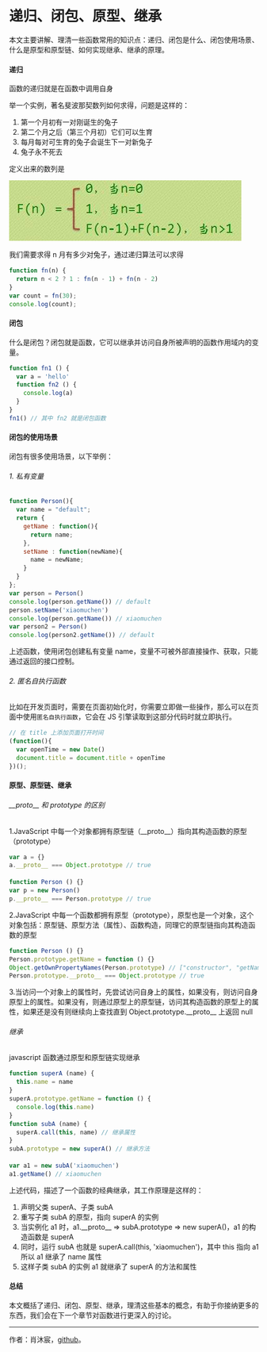 # 递归、闭包、原型、继承

本文主要讲解、理清一些函数常用的知识点：递归、闭包是什么、闭包使用场景、什么是原型和原型链、如何实现继承、继承的原理。

#### 递归

函数的递归就是在函数中调用自身

举一个实例，著名斐波那契数列如何求得，问题是这样的：

1. 第一个月初有一对刚诞生的兔子
2. 第二个月之后（第三个月初）它们可以生育
3. 每月每对可生育的兔子会诞生下一对新兔子
4. 兔子永不死去

定义出来的数列是

![](../assets/2017_10_01.jpg)

我们需要求得 n 月有多少对兔子，通过递归算法可以求得

``` javascript
function fn(n) {
  return n < 2 ? 1 : fn(n - 1) + fn(n - 2)
}
var count = fn(30);
console.log(count);
```

#### 闭包

什么是闭包？闭包就是函数，它可以继承并访问自身所被声明的函数作用域内的变量。

``` javaScript
function fn1 () {
  var a = 'hello'
  function fn2 () {
    console.log(a)
  }
}
fn1() // 其中 fn2 就是闭包函数
```

#### 闭包的使用场景

闭包有很多使用场景，以下举例：

###### 1. 私有变量

``` javascript
function Person(){    
  var name = "default";       
  return {    
    getName : function(){    
      return name;    
    },    
  	setName : function(newName){    
      name = newName;    
    }    
  }    
};
var person = Person()
console.log(person.getName()) // default
person.setName('xiaomuchen')
console.log(person.getName()) // xiaomuchen
var person2 = Person()
console.log(person2.getName()) // default
```

上述函数，使用闭包创建私有变量 name，变量不可被外部直接操作、获取，只能通过返回的接口控制。


###### 2. 匿名自执行函数

比如在开发页面时，需要在页面初始化时，你需要立即做一些操作，那么可以在页面中使用`匿名自执行函数`，它会在 JS 引擎读取到这部分代码时就立即执行。

``` javascript
// 在 title 上添加页面打开时间
(function(){
  var openTime = new Date()
  document.title = document.title + openTime
})();  
```

#### 原型、原型链、继承

###### \_\_proto\_\_ 和 prototype 的区别

1.JavaScript 中每一个对象都拥有原型链（\_\_proto\_\_）指向其构造函数的原型（prototype）

```javascript
var a = {}
a.__proto__ === Object.prototype // true

function Person () {}
var p = new Person()
p.__proto__ === Person.prototype // true
```

2.JavaScript 中每一个函数都拥有原型（prototype），原型也是一个对象，这个对象包括：原型链、原型方法（属性）、函数构造，同理它的原型链指向其构造函数的原型

```javascript
function Person () {}
Person.prototype.getName = function () {}
Object.getOwnPropertyNames(Person.prototype) // ["constructor", "getName"]
Person.prototype.__proto__ === Object.prototype // true
```

3.当访问一个对象上的属性时，先尝试访问自身上的属性，如果没有，则访问自身原型上的属性。如果没有，则通过原型上的原型链，访问其构造函数的原型上的属性，如果还是没有则继续向上查找直到 Object.prototype.\_\_proto\_\_ 上返回 null

###### 继承

javascript 函数通过原型和原型链实现继承

``` javascript
function superA (name) {
  this.name = name
}
superA.prototype.getName = function () {
  console.log(this.name)
}
function subA (name) {
  superA.call(this, name) // 继承属性
}
subA.prototype = new superA() // 继承方法

var a1 = new subA('xiaomuchen')
a1.getName() // xiaomuchen
```

上述代码，描述了一个函数的经典继承，其工作原理是这样的：

1. 声明父类 superA、子类 subA
2. 重写子类 subA 的原型，指向 superA 的实例
3. 当实例化 a1 时，a1.\_\_proto\_\_ => subA.prototype => new superA()，a1 的构造函数是 superA
4. 同时，运行 subA 也就是 superA.call(this, 'xiaomuchen')，其中 this 指向 a1 所以 a1 继承了 name 属性
5. 这样子类 subA 的实例 a1 就继承了 superA 的方法和属性

#### 总结

本文概括了递归、闭包、原型、继承，理清这些基本的概念，有助于你接纳更多的东西，我们会在下一个章节对函数进行更深入的讨论。

------

作者：肖沐宸，[github](https://github.com/cheogo/learn-javascript)。